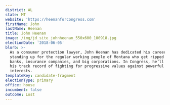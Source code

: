 ```yaml
---
district: AL
state: MT
website: 'https://heenanforcongress.com'
firstName: John
lastName: Heenan
title: John Heenan
image: /img/jd_site_johnheenan_550x600_100918.jpg
electionDate: '2018-06-05'
blurb: >-
  As a consumer protection lawyer, John Heenan has dedicated his career to
  standing up for the regular working people of Montana who get ripped off by
  banks, insurance companies, and big corporations. In Congress, he’ll continue
  his track record of fighting for progressive values against powerful corporate
  interests.
templateKey: candidate-fragment
electionType: primary
office: house
incumbent: false
outcome: Lost
---
```

